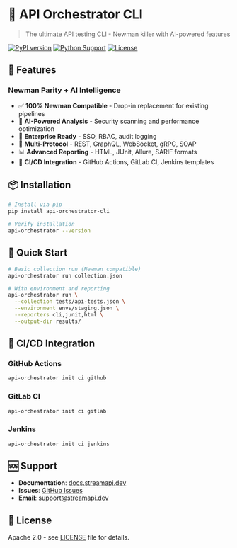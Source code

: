 # 🚀 API Orchestrator CLI

> The ultimate API testing CLI - Newman killer with AI-powered features

[![PyPI version](https://badge.fury.io/py/api-orchestrator-cli.svg)](https://badge.fury.io/py/api-orchestrator-cli)
[![Python Support](https://img.shields.io/pypi/pyversions/api-orchestrator-cli.svg)](https://pypi.org/project/api-orchestrator-cli/)
[![License](https://img.shields.io/badge/license-Apache%202.0-blue.svg)](https://github.com/JonSnow1807/api-orchestrator/blob/main/LICENSE)

## 🌟 Features

### **Newman Parity + AI Intelligence**
- ✅ **100% Newman Compatible** - Drop-in replacement for existing pipelines
- 🤖 **AI-Powered Analysis** - Security scanning and performance optimization
- 🚀 **Enterprise Ready** - SSO, RBAC, audit logging
- 🎯 **Multi-Protocol** - REST, GraphQL, WebSocket, gRPC, SOAP
- 📊 **Advanced Reporting** - HTML, JUnit, Allure, SARIF formats
- 🔄 **CI/CD Integration** - GitHub Actions, GitLab CI, Jenkins templates

## 📦 Installation

```bash
# Install via pip
pip install api-orchestrator-cli

# Verify installation
api-orchestrator --version
```

## 🚀 Quick Start

```bash
# Basic collection run (Newman compatible)
api-orchestrator run collection.json

# With environment and reporting
api-orchestrator run \
  --collection tests/api-tests.json \
  --environment envs/staging.json \
  --reporters cli,junit,html \
  --output-dir results/
```

## 🏢 CI/CD Integration

### **GitHub Actions**
```bash
api-orchestrator init ci github
```

### **GitLab CI**
```bash
api-orchestrator init ci gitlab
```

### **Jenkins**
```bash
api-orchestrator init ci jenkins
```

## 🆘 Support

- **Documentation**: [docs.streamapi.dev](https://docs.streamapi.dev)
- **Issues**: [GitHub Issues](https://github.com/JonSnow1807/api-orchestrator/issues)
- **Email**: support@streamapi.dev

## 📄 License

Apache 2.0 - see [LICENSE](LICENSE) file for details.
